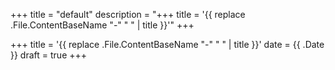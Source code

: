 +++
title = "default"
description = "+++
title = '{{ replace .File.ContentBaseName "-" " " | title }}'"
+++

+++
title = '{{ replace .File.ContentBaseName "-" " " | title }}'
date = {{ .Date }}
draft = true
+++

